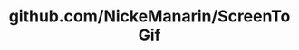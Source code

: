 ---
layout: post
title: github.com/NickeManarin/ScreenToGif
categories: link
tags: [انگلیسی, گیت‌هاب, برنامه‌نویسی]
---